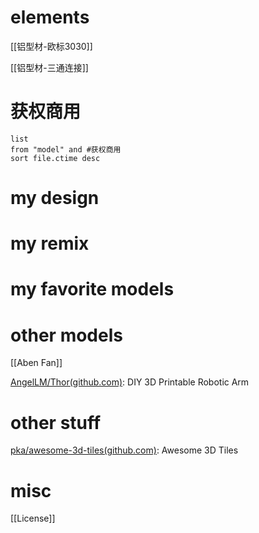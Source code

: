 


# elements


[[铝型材-欧标3030]]

[[铝型材-三通连接]]


# 获权商用

```dataview
list
from "model" and #获权商用
sort file.ctime desc
```



# my design



# my remix


# my favorite models




# other models


[[Aben Fan]]

[AngelLM/Thor(github.com)](https://github.com/AngelLM/Thor): DIY 3D Printable Robotic Arm

# other stuff

[pka/awesome-3d-tiles(github.com)](https://github.com/pka/awesome-3d-tiles): Awesome 3D Tiles

# misc

[[License]]



